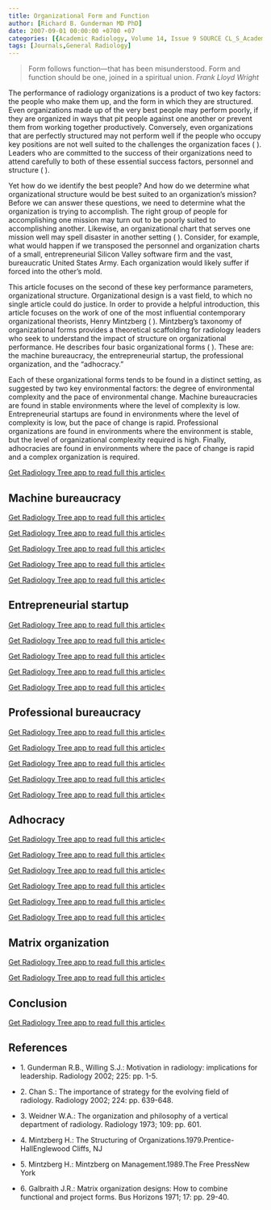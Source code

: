 ```yaml
---
title: Organizational Form and Function
author: [Richard B. Gunderman MD PhD]
date: 2007-09-01 00:00:00 +0700 +07
categories: [{Academic Radiology, Volume 14, Issue 9 SOURCE CL_S_AcademicRadiologyVolume14Issue9 1}]
tags: [Journals,General Radiology]
---
```

> Form follows function—that has been misunderstood. Form and function should be one, joined in a spiritual union. _Frank Lloyd Wright_

The performance of radiology organizations is a product of two key factors: the people who make them up, and the form in which they are structured. Even organizations made up of the very best people may perform poorly, if they are organized in ways that pit people against one another or prevent them from working together productively. Conversely, even organizations that are perfectly structured may not perform well if the people who occupy key positions are not well suited to the challenges the organization faces ( ). Leaders who are committed to the success of their organizations need to attend carefully to both of these essential success factors, personnel and structure ( ).

Yet how do we identify the best people? And how do we determine what organizational structure would be best suited to an organization’s mission? Before we can answer these questions, we need to determine what the organization is trying to accomplish. The right group of people for accomplishing one mission may turn out to be poorly suited to accomplishing another. Likewise, an organizational chart that serves one mission well may spell disaster in another setting ( ). Consider, for example, what would happen if we transposed the personnel and organization charts of a small, entrepreneurial Silicon Valley software firm and the vast, bureaucratic United States Army. Each organization would likely suffer if forced into the other’s mold.

This article focuses on the second of these key performance parameters, organizational structure. Organizational design is a vast field, to which no single article could do justice. In order to provide a helpful introduction, this article focuses on the work of one of the most influential contemporary organizational theorists, Henry Mintzberg ( ). Mintzberg’s taxonomy of organizational forms provides a theoretical scaffolding for radiology leaders who seek to understand the impact of structure on organizational performance. He describes four basic organizational forms ( ). These are: the machine bureaucracy, the entrepreneurial startup, the professional organization, and the “adhocracy.”

Each of these organizational forms tends to be found in a distinct setting, as suggested by two key environmental factors: the degree of environmental complexity and the pace of environmental change. Machine bureaucracies are found in stable environments where the level of complexity is low. Entrepreneurial startups are found in environments where the level of complexity is low, but the pace of change is rapid. Professional organizations are found in environments where the environment is stable, but the level of organizational complexity required is high. Finally, adhocracies are found in environments where the pace of change is rapid and a complex organization is required.

[Get Radiology Tree app to read full this article<](https://clinicalpub.com/app)

## Machine bureaucracy

[Get Radiology Tree app to read full this article<](https://clinicalpub.com/app)

[Get Radiology Tree app to read full this article<](https://clinicalpub.com/app)

[Get Radiology Tree app to read full this article<](https://clinicalpub.com/app)

[Get Radiology Tree app to read full this article<](https://clinicalpub.com/app)

[Get Radiology Tree app to read full this article<](https://clinicalpub.com/app)

## Entrepreneurial startup

[Get Radiology Tree app to read full this article<](https://clinicalpub.com/app)

[Get Radiology Tree app to read full this article<](https://clinicalpub.com/app)

[Get Radiology Tree app to read full this article<](https://clinicalpub.com/app)

[Get Radiology Tree app to read full this article<](https://clinicalpub.com/app)

[Get Radiology Tree app to read full this article<](https://clinicalpub.com/app)

## Professional bureaucracy

[Get Radiology Tree app to read full this article<](https://clinicalpub.com/app)

[Get Radiology Tree app to read full this article<](https://clinicalpub.com/app)

[Get Radiology Tree app to read full this article<](https://clinicalpub.com/app)

[Get Radiology Tree app to read full this article<](https://clinicalpub.com/app)

[Get Radiology Tree app to read full this article<](https://clinicalpub.com/app)

## Adhocracy

[Get Radiology Tree app to read full this article<](https://clinicalpub.com/app)

[Get Radiology Tree app to read full this article<](https://clinicalpub.com/app)

[Get Radiology Tree app to read full this article<](https://clinicalpub.com/app)

[Get Radiology Tree app to read full this article<](https://clinicalpub.com/app)

[Get Radiology Tree app to read full this article<](https://clinicalpub.com/app)

[Get Radiology Tree app to read full this article<](https://clinicalpub.com/app)

## Matrix organization

[Get Radiology Tree app to read full this article<](https://clinicalpub.com/app)

[Get Radiology Tree app to read full this article<](https://clinicalpub.com/app)

## Conclusion

[Get Radiology Tree app to read full this article<](https://clinicalpub.com/app)

## References

- 1\. Gunderman R.B., Willing S.J.: Motivation in radiology: implications for leadership. Radiology 2002; 225: pp. 1-5.


- 2\. Chan S.: The importance of strategy for the evolving field of radiology. Radiology 2002; 224: pp. 639-648.


- 3\. Weidner W.A.: The organization and philosophy of a vertical department of radiology. Radiology 1973; 109: pp. 601.


- 4\. Mintzberg H.: The Structuring of Organizations.1979.Prentice-HallEnglewood Cliffs, NJ


- 5\. Mintzberg H.: Mintzberg on Management.1989.The Free PressNew York


- 6\. Galbraith J.R.: Matrix organization designs: How to combine functional and project forms. Bus Horizons 1971; 17: pp. 29-40.